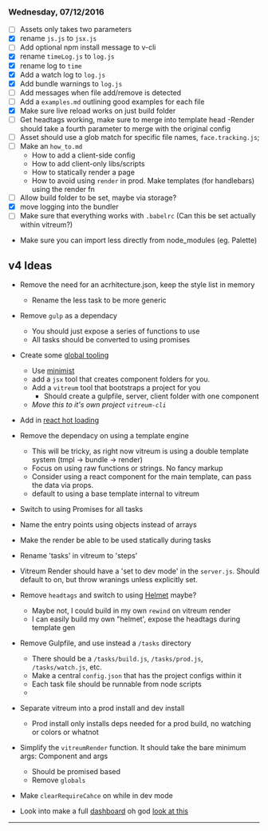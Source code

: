 
### Wednesday, 07/12/2016
- [ ] Assets only takes two parameters
- [x] rename `js.js` to `jsx.js`
- [ ] Add optional npm install message to v-cli
- [x] rename `timeLog.js` to `log.js`
- [x] rename log to `time`
- [x] Add a watch log to `log.js`
- [x] Add bundle warnings to `log.js`
- [ ] Add messages when file add/remove is detected
- [ ] Add a `examples.md` outlining good examples for each file
- [x] Make sure live reload works on just build folder
- [ ] Get headtags working, make sure to merge into template head
-Render should take a fourth parameter to merge with the original config
- [ ] Asset should use a glob match for specific file names, `face.tracking.js`;
- [ ] Make an `how_to.md`
  - How to add a client-side config
  - How to add client-only libs/scripts
  - How to statically render a page
  - How to avoid using `render` in prod. Make templates (for handlebars) using the render fn
- [ ] Allow build folder to be set, maybe via storage?
- [x] move logging into the bundler
- [ ] Make sure that everything works with `.babelrc` (Can this be set actually within vitreum?)
- Make sure you can import less directly from node_modules (eg. Palette)


## v4 Ideas
- Remove the need for an acrhitecture.json, keep the style list in memory
  - Rename the less task to be more generic
- Remove `gulp` as a dependacy
  - You should just expose a series of functions to use
  - All tasks should be converted to using promises
- Create some [global tooling](https://docs.npmjs.com/files/package.json#bin)
  - Use [minimist](https://www.npmjs.com/package/minimist)
  - add a `jsx` tool that creates component folders for you.
  - Add a `vitreum` tool that bootstraps a project for you
    - Should create a gulpfile, server, client folder with one component
  - *Move this to it's own project `vitreum-cli`*
- Add in [react hot loading](https://github.com/milankinen/livereactload)
- Remove the dependacy on using a template engine
  - This will be tricky, as right now vitreum is using a double template system (tmpl -> bundle -> render)
  - Focus on using raw functions or strings. No fancy markup
  - Consider using a react component for the main template, can pass the data via props.
  - default to using a base template internal to vitreum

- Switch to using Promises for all tasks
- Name the entry points using objects instead of arrays
- Make the render be able to be used statically during tasks
- Rename 'tasks' in vitreum to 'steps'
- Vitreum Render should have a 'set to dev mode' in the `server.js`. Should default to on, but throw wranings unless explicitly set.

- Remove `headtags` and switch to using [Helmet](https://github.com/nfl/react-helmet) maybe?
  - Maybe not, I could build in my own `rewind` on vitreum render
  - I can easily build my own "helmet', expose the headtags during template gen

- Remove Gulpfile, and use instead a `/tasks` directory
  - There should be a `/tasks/build.js`, `/tasks/prod.js`, `/tasks/watch.js`, etc.
  - Make a central `config.json` that has the project configs within it
  - Each task file should be runnable from node scripts
  -

- Separate vitreum into a prod install and dev install
  - Prod install only installs deps needed for a prod build, no watching or colors or whatnot

- Simplify the `vitreumRender` function. It should take the bare minimum args: Component and args
  - Should be promised based
  - Remove `globals`

- Make `clearRequireCahce` on while in dev mode
- Look into make a full [dashboard](https://formidable.com/blog/2016/08/15/introducing-webpack-dashboard/) oh god [look at this](https://github.com/yaronn/blessed-contrib)

---------------

